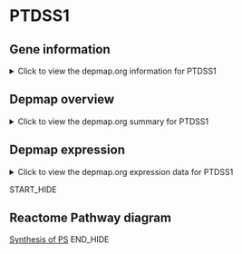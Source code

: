 <h1>PTDSS1</h1>

<h2>Gene information</h2>
<details>
  <summary>Click to view the depmap.org information for PTDSS1</summary>
  <iframe src="https://depmap.org/portal/gene/PTDSS1?tab=about" style="border:none;width:100%;height:800px"></iframe>
</details>

<h2>Depmap overview</h2>
<details>
  <summary>Click to view the depmap.org summary for PTDSS1</summary>
  <iframe src="https://depmap.org/portal/gene/PTDSS1?tab=overview" style="border:none;width:100%;height:800px"></iframe>
</details>

<h2>Depmap expression</h2>
<details>
  <summary>Click to view the depmap.org expression data for PTDSS1</summary>
  <iframe src="https://depmap.org/portal/gene/PTDSS1?tab=characterization" style="border:none;width:100%;height:800px"></iframe>
</details>


START_HIDE
<h2>Reactome Pathway diagram</h2>
<a href="https://reactome.org/PathwayBrowser/#/R-HSA-1483101">Synthesis of PS</a>
END_HIDE


